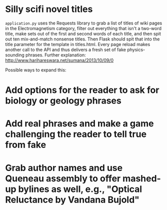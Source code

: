 Silly scifi novel titles
========================

`application.py` uses the Requests library to grab a list of titles of wiki pages in the Electromagnetism category, filter out everything that isn't a two-word title, make sets out of the first and second words of each title, and then spit out ten mix-and-match nonsense titles. Then Flask should spit that into the title parameter for the template in titles.html. Every page reload makes another call to the API and thus delivers a fresh set of fake physics-sounding phrases.  Further explanation: http://www.harihareswara.net/sumana/2013/10/09/0

Possible ways to expand this:

# Add options for the reader to ask for biology or geology phrases
# Add real phrases and make a game challenging the reader to tell true from fake
# Grab author names and use Queneau assembly to offer mashed-up bylines as well, e.g., "Optical Reluctance by Vandana Bujold"